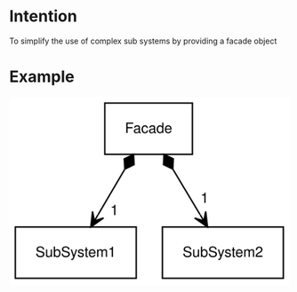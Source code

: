 # Intention

To simplify the use of complex sub systems by providing a facade object

# Example

![example](class.svg)